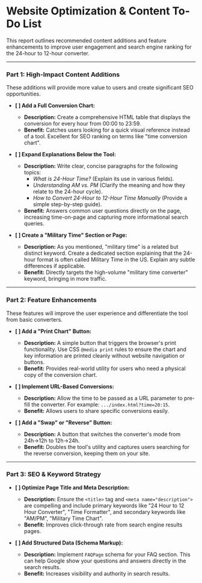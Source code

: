 # Website Optimization & Content To-Do List

This report outlines recommended content additions and feature enhancements to improve user engagement and search engine ranking for the 24-hour to 12-hour converter.

---

### Part 1: High-Impact Content Additions

These additions will provide more value to users and create significant SEO opportunities.

- **[ ] Add a Full Conversion Chart:**
  - **Description:** Create a comprehensive HTML table that displays the conversion for every hour from 00:00 to 23:59.
  - **Benefit:** Catches users looking for a quick visual reference instead of a tool. Excellent for SEO ranking on terms like "time conversion chart".

- **[ ] Expand Explanations Below the Tool:**
  - **Description:** Write clear, concise paragraphs for the following topics:
    - *What is 24-Hour Time?* (Explain its use in various fields).
    - *Understanding AM vs. PM* (Clarify the meaning and how they relate to the 24-hour cycle).
    - *How to Convert 24-Hour to 12-Hour Time Manually* (Provide a simple step-by-step guide).
  - **Benefit:** Answers common user questions directly on the page, increasing time-on-page and capturing more informational search queries.

- **[ ] Create a "Military Time" Section or Page:**
  - **Description:** As you mentioned, "military time" is a related but distinct keyword. Create a dedicated section explaining that the 24-hour format is often called Military Time in the US. Explain any subtle differences if applicable.
  - **Benefit:** Directly targets the high-volume "military time converter" keyword, bringing in more traffic.

---

### Part 2: Feature Enhancements

These features will improve the user experience and differentiate the tool from basic converters.

- **[ ] Add a "Print Chart" Button:**
  - **Description:** A simple button that triggers the browser's print functionality. Use CSS `@media print` rules to ensure the chart and key information are printed cleanly without website navigation or buttons.
  - **Benefit:** Provides real-world utility for users who need a physical copy of the conversion chart.

- **[ ] Implement URL-Based Conversions:**
  - **Description:** Allow the time to be passed as a URL parameter to pre-fill the converter. For example: `.../index.html?time=20:15`.
  - **Benefit:** Allows users to share specific conversions easily.

- **[ ] Add a "Swap" or "Reverse" Button:**
  - **Description:** A button that switches the converter's mode from 24h→12h to 12h→24h.
  - **Benefit:** Doubles the tool's utility and captures users searching for the reverse conversion, keeping them on your site.

---

### Part 3: SEO & Keyword Strategy

- **[ ] Optimize Page Title and Meta Description:**
  - **Description:** Ensure the `<title>` tag and `<meta name="description">` are compelling and include primary keywords like "24 Hour to 12 Hour Converter", "Time Formatter", and secondary keywords like "AM/PM", "Military Time Chart".
  - **Benefit:** Improves click-through rate from search engine results pages.

- **[ ] Add Structured Data (Schema Markup):**
  - **Description:** Implement `FAQPage` schema for your FAQ section. This can help Google show your questions and answers directly in the search results.
  - **Benefit:** Increases visibility and authority in search results.
